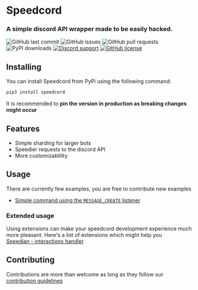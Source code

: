 # Speedcord 
###  A simple discord API wrapper made to be easily hacked.

![GitHub last commit](https://img.shields.io/github/last-commit/tag-epic/speedcord)
![GitHub issues](https://img.shields.io/github/issues-raw/tag-epic/speedcord)
![GitHub pull requests](https://img.shields.io/github/issues-pr/tag-epic/speedcord)
![PyPI downloads](https://img.shields.io/pypi/dm/speedcord)
[![Discord support](https://img.shields.io/discord/784592146182570015)](https://discord.gg/QTX36dDMzT)
[![GitHub license](https://img.shields.io/github/license/TAG-Epic/speedcord)](https://github.com/TAG-Epic/speedcord/blob/master/LICENCE)  


## Installing
You can install Speedcord from PyPi using the following command:

```bash
pip3 install speedcord
```
It is recommended to **pin the version in production as breaking changes might occur**


## Features
 - Simple sharding for larger bots
 - Speedier requests to the discord API
 - More customizablility


## Usage
There are currently few examples, you are free to contribute new examples

- [Simple command using the `MESSAGE_CREATE` listener](https://github.com/TAG-Epic/speedcord/blob/master/examples/simplecommand.py)

### Extended usage
Using extensions can make your speedcord development experience much more pleasant. Here's a list of extensions which might help you  
[Speedian - interactions handler](https://github.com/tag-epic/speedcord-command-handler)

## Contributing

Contributions are more than welcome as long as they follow our [contribution guidelines](https://github.com/TAG-Epic/speedcord/blob/master/CONTRIBUTING.md)
